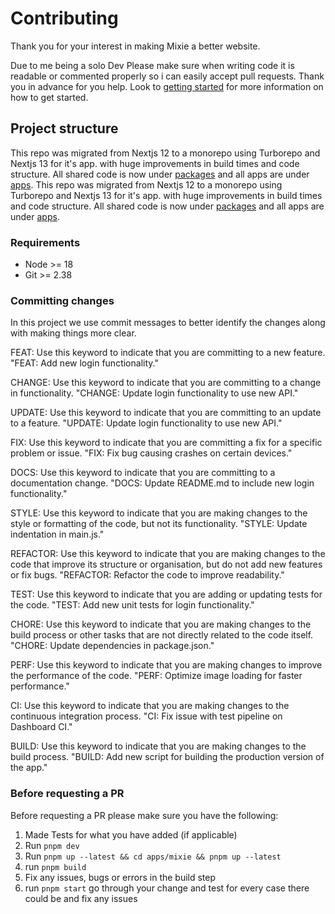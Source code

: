 # Contributing

Thank you for your interest in making Mixie a better website.

Due to me being a solo Dev Please make sure when writing code it is readable or commented properly so i can easily accept pull requests. Thank you in advance for you help.
Look to [getting started](./GETTING_STARTED.md) for more information on how to get started.

## Project structure

This repo was migrated from Nextjs 12 to a monorepo using Turborepo and Nextjs 13 for it's app. with huge improvements in build times and code structure.
All shared code is now under [packages](./packages/) and all apps are under [apps](./apps/).
This repo was migrated from Nextjs 12 to a monorepo using Turborepo and Nextjs 13 for it's app. with huge improvements in build times and code structure.
All shared code is now under [packages](./packages/) and all apps are under [apps](./apps/).

### Requirements

- Node >= 18
- Git >= 2.38


### Committing changes

In this project we use commit messages to better identify the changes along with making things more clear.

FEAT: Use this keyword to indicate that you are committing to a new feature.
"FEAT: Add new login functionality."

CHANGE: Use this keyword to indicate that you are committing to a change in functionality.
"CHANGE: Update login functionality to use new API."

UPDATE: Use this keyword to indicate that you are committing to an update to a feature.
"UPDATE: Update login functionality to use new API."

FIX: Use this keyword to indicate that you are committing a fix for a specific problem or issue.
"FIX: Fix bug causing crashes on certain devices."

DOCS: Use this keyword to indicate that you are committing to a documentation change.
"DOCS: Update README.md to include new login functionality."

STYLE: Use this keyword to indicate that you are making changes to the style or formatting of the code, but not its functionality.
"STYLE: Update indentation in main.js."

REFACTOR: Use this keyword to indicate that you are making changes to the code that improve its structure or organisation, but do not add new features or fix bugs.
"REFACTOR: Refactor the code to improve readability."

TEST: Use this keyword to indicate that you are adding or updating tests for the code.
"TEST: Add new unit tests for login functionality."

CHORE: Use this keyword to indicate that you are making changes to the build process or other tasks that are not directly related to the code itself.
"CHORE: Update dependencies in package.json."

PERF: Use this keyword to indicate that you are making changes to improve the performance of the code.
"PERF: Optimize image loading for faster performance."

CI: Use this keyword to indicate that you are making changes to the continuous integration process.
"CI: Fix issue with test pipeline on Dashboard CI."

BUILD: Use this keyword to indicate that you are making changes to the build process.
"BUILD: Add new script for building the production version of the app."

### Before requesting a PR

Before requesting a PR please make sure you have the following:

1. Made Tests for what you have added (if applicable)
2. Run `pnpm dev`
3. Run `pnpm up --latest && cd apps/mixie && pnpm up --latest`
4. run `pnpm build`
5. Fix any issues, bugs or errors in the build step
6. run `pnpm start` go through your change and test for every case there could be and fix any issues

